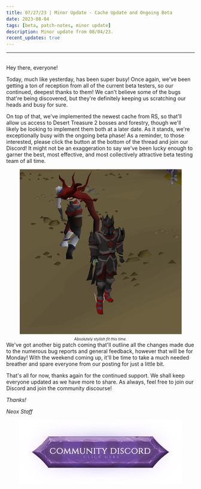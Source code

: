```yaml
---
title: 07/27/23 | Minor Update - Cache Update and Ongoing Beta
date: 2023-08-04
tags: [beta, patch-notes, minor update]
description: Minor update from 08/04/23.
recent_updates: true
---
```


***
<br>
Hey there, everyone!

Today, much like yesterday, has been super busy! Once again, we've been getting a ton of reception from all of the current beta testers, so our continued, deepest thanks to them! We can't believe some of the bugs that're being discovered, but they're definitely keeping us scratching our heads and busy for sure. 

On top of that, we've implemented the newest cache from RS, so that'll allow us access to Desert Treasure 2 bosses and forestry, though we'll likely be looking to implement them both at a later date. As it stands, we're exceptionally busy with the ongoing beta phase! As a reminder, to those interested, please click the button at the bottom of the thread and join our Discord! It might not be an exaggeration to say we've been lucky enough to garner the best, most effective, and most collectively attractive beta testing team of all time.
<div class="spacer-medium"></div>
<center>
<img src="/assets/img/updates/080423/cacheupdate.png"><br>
<em><font size="1">Absolutely stylish fit this time.</font></em>
</center>
<div class="spacer-medium"></div>
We've got another big patch coming that'll outline all the changes made due to the numerous bug reports and general feedback, however that will be for Monday! With the weekend coming up, it'll be time to take a much needed breather and spare everyone from our posting for just a little bit.

That's all for now, thanks again for the continued support. We shall keep everyone updated as we have more to share. As always, feel free to join our Discord and join the community discourse!

<em>Thanks!

<em>Neox Staff<br>

<div class="spacer-medium"></div>
<center><a href="https://discord.com/invite/neoxps"><img src="/assets/img/JoinDiscord.png"></a></center>